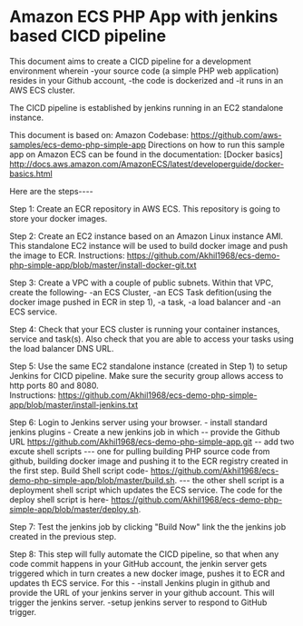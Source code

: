 # Amazon ECS PHP App with jenkins based CICD pipeline

This document aims to create a CICD pipeline for a development environment wherein 
  -your source code (a simple PHP web application) resides in your Github account, 
  -the code is dockerized and 
  -it runs in an AWS ECS cluster. 

The CICD pipeline is established by jenkins running in an EC2 standalone instance.

This document is based on: 
      Amazon Codebase:   https://github.com/aws-samples/ecs-demo-php-simple-app
      Directions on how to run this sample app on Amazon ECS can be found in the documentation: [Docker       basics]
      http://docs.aws.amazon.com/AmazonECS/latest/developerguide/docker-basics.html

Here are the steps----

Step 1: Create an ECR repository in AWS ECS. This repository is going to store your docker images.

Step 2: Create an EC2 instance based on an Amazon Linux instance AMI. 
      This standalone EC2 instance will be used to build docker image and push the image to ECR. 
      Instructions: https://github.com/Akhil1968/ecs-demo-php-simple-app/blob/master/install-docker-git.txt

Step 3: Create a VPC with a couple of public subnets. Within that VPC, create the following-
    -an ECS Cluster, 
    -an ECS Task defition(using the docker image pushed in ECR in step 1), 
    -a task, 
    -a load balancer and 
    -an ECS service. 

Step 4: Check that your ECS cluster is running your container instances, service and task(s). 
    Also check that you are able to access your tasks using the load balancer DNS URL.

Step 5: Use the same EC2 standalone instance (created in Step 1) to setup Jenkins for CICD pipeline. 
    Make sure the security group allows access to http ports 80 and 8080.  
    Instructions: https://github.com/Akhil1968/ecs-demo-php-simple-app/blob/master/install-jenkins.txt
    
Step 6: Login to Jenkins server using your browser. 
    - install standard jenkins plugins
    - Create a new jenkins job in which
        -- provide the Github URL https://github.com/Akhil1968/ecs-demo-php-simple-app.git
        -- add two excute shell scripts
            --- one for pulling building PHP source code from github, building docker image and pushing it to the ECR registry created in the first step. Build Shell script code- https://github.com/Akhil1968/ecs-demo-php-simple-app/blob/master/build.sh.
            --- the other shell script is a deployment shell script which updates the ECS service. The code for the deploy shell script is here- https://github.com/Akhil1968/ecs-demo-php-simple-app/blob/master/deploy.sh.
            
Step 7: Test the jenkins job by clicking "Build Now" link the the jenkins job created in the previous step.

Step 8: This step will fully automate the CICD pipeline, so that when any code commit happens in your GitHub account, 
     the jenkin server gets triggered which in turn creates a new docker image, pushes it to ECR and updates th ECS service. 
    For this -
        -install Jenkins plugin in github and provide the URL of your jenkins server in your github account. 
         This will trigger the jenkins server.
        -setup jenkins server to respond to GitHub trigger.
            
    
